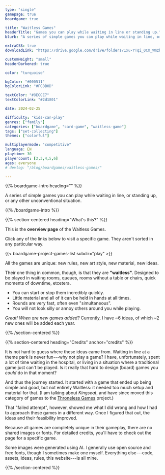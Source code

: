 ```yaml
---
type: "single"
gamepage: true
boardgame: true

title: "Waitless Games"
headerTitle: "Games you can play while waiting in line or standing up."
blurb: "A series of simple games you can play while waiting in line, or standing up, or any other unconventional situation."

extraCSS: true
downloadLink: "https://drive.google.com/drive/folders/1xu-YTqi_OCm_WmzhVhGbTQPiu0pc87TG"

customHeight: "small"
headerDarkened: true

color: "turquoise"

bgColor: "#000511"
bgColorLink: "#FC8B0D"

textColor: "#8ECCE7"
textColorLink: "#2d1801"

date: 2024-02-25

difficulty: "kids-can-play"
genres: ["family"]
categories: ["boardgame", "card-game", "waitless-game"]
tags: ["set-collecting"]
themes: ["colorful"]

multiplayermode: "competitive"
language: EN
playtime: 30
playercount: [2,3,4,5,6]
ages: everyone
# devlog: "/blog/boardgames/waitless-games/"

---
```


{{% boardgame-intro heading="" %}}

A series of simple games you can play while waiting in line, or standing up, or any other unconventional situation.

{{% /boardgame-intro %}}

{{% section-centered heading="What's this?" %}}

This is the **overview page** of the Waitless Games.

Click any of the links below to visit a specific game. They aren't sorted in any particular way.

{{< boardgame-project-games-list subdir="play" >}}

All the games are unique: new rules, new art style, new material, new ideas.

Their one thing in common, though, is that they are **"waitless"**. Designed to be played in waiting rooms, queues, rooms without a table or chairs, quick moments of downtime, etcetera.

* You can start or stop them incredibly quickly.
* Little material and all of it can be held in hands at all times.
* Rounds are very fast, often even "simultaneous".
* You will not look silly or annoy others around you while playing.

_Great! When are new games added?_ Currently, I have ~6 ideas, of which ~2 new ones will be added each year.

{{% /section-centered %}}

{{% section-centered heading="Credits" anchor="credits" %}}

It is not hard to guess where these ideas came from. Waiting in line at a theme park is never fun---why not play a game? I have, unfortunately, spent a lot of time waiting in the hospital, or living in a situation where a traditional game just can't be played. Is it really that hard to design (board) games you _could_ do in that moment?

And thus the journey started. It started with a game that ended up being simple and good, but not entirely Waitless: it needed too much setup and material for that. (I am talking about _Kingseat_, and have since moved this category of games to the [Throneless Games](/throneless-games/) project.)

That "failed attempt", however, showed me what I did wrong and how I had to approach these games in a different way. Once I figured that out, the ideas and their feasibility improved. 

Because all games are completely unique in their gameplay, there are no shared images or fonts. For detailed credits, you'll have to check out the page for a specific game.

Some images were generated using AI. I generally use open source and free fonts, though I sometimes make one myself. Everything else---code, assets, ideas, rules, this website---is all mine.

{{% /section-centered %}}
